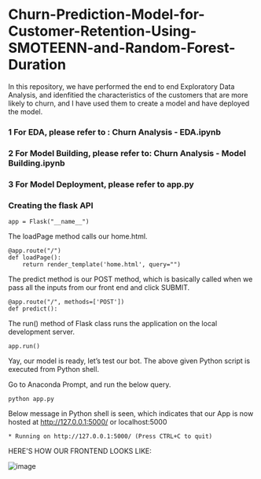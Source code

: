 # Churn-Prediction-Model-for-Customer-Retention-Using-SMOTEENN-and-Random-Forest-Duration

In this repository, we have performed the end to end Exploratory Data Analysis, and idenfitied the characteristics of the customers that are more likely to churn, and I have used them to create a model and have deployed the model.


### 1 For EDA, please refer to : Churn Analysis - EDA.ipynb
### 2 For Model Building, please refer to: Churn Analysis - Model Building.ipynb
### 3 For Model Deployment, please refer to app.py


###  Creating the flask API

```
app = Flask("__name__")
```

The loadPage method calls our home.html.
```
@app.route("/")
def loadPage():
	return render_template('home.html', query="")
```

The predict method is our POST method, which is basically called when we pass all the inputs from our front end and click SUBMIT.
```
@app.route("/", methods=['POST'])
def predict():
```
  
The run() method of Flask class runs the application on the local development server.
```
app.run()
```


Yay, our model is ready, let’s test our bot.
The above given Python script is executed from Python shell.

Go to Anaconda Prompt, and run the below query.
```
python app.py
```


Below message in Python shell is seen, which indicates that our App is now hosted at http://127.0.0.1:5000/ or localhost:5000
```
* Running on http://127.0.0.1:5000/ (Press CTRL+C to quit)
```


HERE'S HOW OUR FRONTEND LOOKS LIKE:

![image](https://github.com/user-attachments/assets/07fc8dd2-35ef-4e5c-9fbe-d33d10fe7df8)
